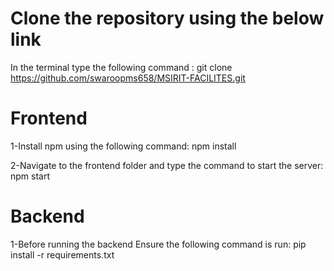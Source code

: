 # Clone the repository using the below link #

In the terminal type the following command : git clone https://github.com/swaroopms658/MSIRIT-FACILITES.git

# Frontend #
1-Install npm using the following command: npm install

2-Navigate to the frontend folder and type the command to start the server: npm start

# Backend #
1-Before running the backend Ensure the following command is run: pip install -r requirements.txt

